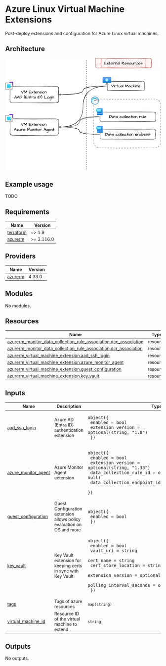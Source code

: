 # Azure Linux Virtual Machine Extensions

Post-deploy extensions and configuration for Azure Linux virtual machines.

## Architecture

![architecture](./docs/module-arch.drawio.png)

## Example usage

TODO

<!-- markdownlint-disable -->
<!-- BEGIN_TF_DOCS -->
## Requirements

| Name | Version |
|------|---------|
| <a name="requirement_terraform"></a> [terraform](#requirement\_terraform) | ~> 1.9 |
| <a name="requirement_azurerm"></a> [azurerm](#requirement\_azurerm) | >= 3.116.0 |

## Providers

| Name | Version |
|------|---------|
| <a name="provider_azurerm"></a> [azurerm](#provider\_azurerm) | 4.33.0 |

## Modules

No modules.

## Resources

| Name | Type |
|------|------|
| [azurerm_monitor_data_collection_rule_association.dce_association](https://registry.terraform.io/providers/hashicorp/azurerm/latest/docs/resources/monitor_data_collection_rule_association) | resource |
| [azurerm_monitor_data_collection_rule_association.dcr_association](https://registry.terraform.io/providers/hashicorp/azurerm/latest/docs/resources/monitor_data_collection_rule_association) | resource |
| [azurerm_virtual_machine_extension.aad_ssh_login](https://registry.terraform.io/providers/hashicorp/azurerm/latest/docs/resources/virtual_machine_extension) | resource |
| [azurerm_virtual_machine_extension.azure_monitor_agent](https://registry.terraform.io/providers/hashicorp/azurerm/latest/docs/resources/virtual_machine_extension) | resource |
| [azurerm_virtual_machine_extension.guest_configuration](https://registry.terraform.io/providers/hashicorp/azurerm/latest/docs/resources/virtual_machine_extension) | resource |
| [azurerm_virtual_machine_extension.key_vault](https://registry.terraform.io/providers/hashicorp/azurerm/latest/docs/resources/virtual_machine_extension) | resource |

## Inputs

| Name | Description | Type | Default | Required |
|------|-------------|------|---------|:--------:|
| <a name="input_aad_ssh_login"></a> [aad\_ssh\_login](#input\_aad\_ssh\_login) | Azure AD (Entra ID) authentication extension | <pre>object({<br/>    enabled           = bool<br/>    extension_version = optional(string, "1.0")<br/>  })</pre> | <pre>{<br/>  "enabled": true<br/>}</pre> | no |
| <a name="input_azure_monitor_agent"></a> [azure\_monitor\_agent](#input\_azure\_monitor\_agent) | Azure Monitor Agent extension | <pre>object({<br/>    enabled                     = bool<br/>    extension_version           = optional(string, "1.33")<br/>    data_collection_rule_id     = optional(string, null)<br/>    data_collection_endpoint_id = optional(string, null)<br/>  })</pre> | <pre>{<br/>  "enabled": false<br/>}</pre> | no |
| <a name="input_guest_configuration"></a> [guest\_configuration](#input\_guest\_configuration) | Guest Configuration extension allows policy evaluation on OS and more | <pre>object({<br/>    enabled = bool<br/>  })</pre> | <pre>{<br/>  "enabled": false<br/>}</pre> | no |
| <a name="input_key_vault"></a> [key\_vault](#input\_key\_vault) | Key Vault extension for keeping certs in sync with Key Vault | <pre>object({<br/>    enabled                  = bool<br/>    vault_uri                = string<br/>    cert_name                = string<br/>    cert_store_location      = string<br/>    extension_version        = optional(string, "3.0")<br/>    polling_interval_seconds = optional(number, 3600)<br/>  })</pre> | <pre>{<br/>  "cert_name": "none",<br/>  "cert_store_location": "none",<br/>  "enabled": false,<br/>  "vault_uri": "none"<br/>}</pre> | no |
| <a name="input_tags"></a> [tags](#input\_tags) | Tags of azure resources | `map(string)` | `{}` | no |
| <a name="input_virtual_machine_id"></a> [virtual\_machine\_id](#input\_virtual\_machine\_id) | Resource ID of the virtual machine to extend | `string` | n/a | yes |

## Outputs

No outputs.
<!-- END_TF_DOCS -->
